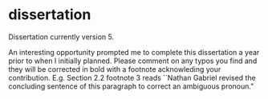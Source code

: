 # dissertation
Dissertation currently version 5.

An interesting opportunity prompted me to complete this dissertation a year prior to when I initially planned. Please comment on any typos you find and they will be corrected in bold with a footnote acknowleding your contribution. E.g.  Section 2.2 footnote 3 reads ``Nathan Gabriel revised the concluding sentence of this paragraph to correct an ambiguous pronoun."
